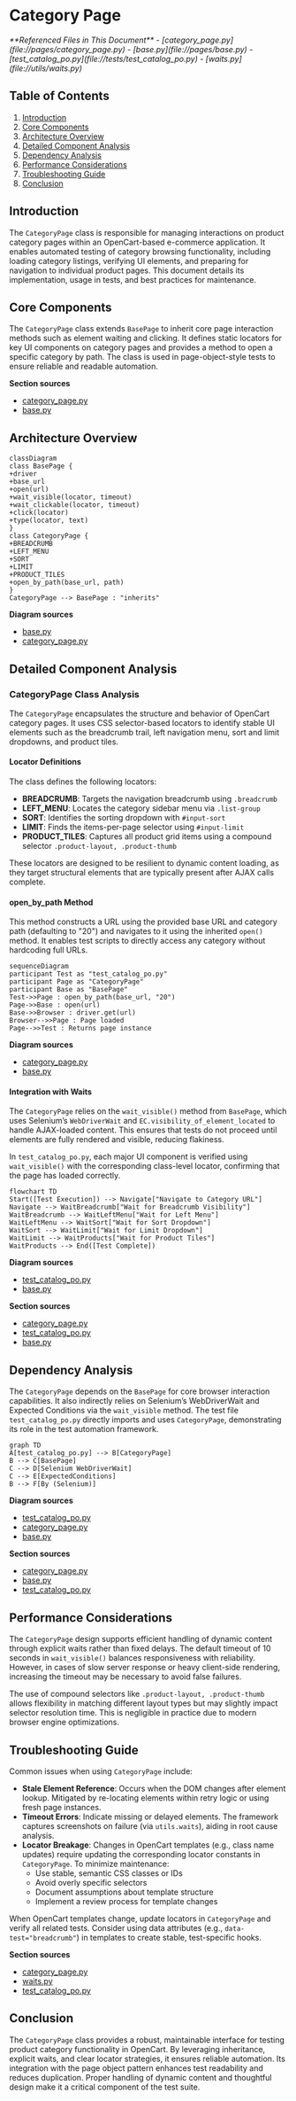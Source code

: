 # Category Page

<cite>
**Referenced Files in This Document**   
- [category_page.py](file://pages/category_page.py)
- [base.py](file://pages/base.py)
- [test_catalog_po.py](file://tests/test_catalog_po.py)
- [waits.py](file://utils/waits.py)
</cite>

## Table of Contents
1. [Introduction](#introduction)
2. [Core Components](#core-components)
3. [Architecture Overview](#architecture-overview)
4. [Detailed Component Analysis](#detailed-component-analysis)
5. [Dependency Analysis](#dependency-analysis)
6. [Performance Considerations](#performance-considerations)
7. [Troubleshooting Guide](#troubleshooting-guide)
8. [Conclusion](#conclusion)

## Introduction
The `CategoryPage` class is responsible for managing interactions on product category pages within an OpenCart-based e-commerce application. It enables automated testing of category browsing functionality, including loading category listings, verifying UI elements, and preparing for navigation to individual product pages. This document details its implementation, usage in tests, and best practices for maintenance.

## Core Components

The `CategoryPage` class extends `BasePage` to inherit core page interaction methods such as element waiting and clicking. It defines static locators for key UI components on category pages and provides a method to open a specific category by path. The class is used in page-object-style tests to ensure reliable and readable automation.

**Section sources**
- [category_page.py](file://pages/category_page.py#L1-L14)
- [base.py](file://pages/base.py#L1-L35)

## Architecture Overview

```mermaid
classDiagram
class BasePage {
+driver
+base_url
+open(url)
+wait_visible(locator, timeout)
+wait_clickable(locator, timeout)
+click(locator)
+type(locator, text)
}
class CategoryPage {
+BREADCRUMB
+LEFT_MENU
+SORT
+LIMIT
+PRODUCT_TILES
+open_by_path(base_url, path)
}
CategoryPage --> BasePage : "inherits"
```

**Diagram sources**
- [base.py](file://pages/base.py#L1-L35)
- [category_page.py](file://pages/category_page.py#L1-L14)

## Detailed Component Analysis

### CategoryPage Class Analysis

The `CategoryPage` encapsulates the structure and behavior of OpenCart category pages. It uses CSS selector-based locators to identify stable UI elements such as the breadcrumb trail, left navigation menu, sort and limit dropdowns, and product tiles.

#### Locator Definitions
The class defines the following locators:
- **BREADCRUMB**: Targets the navigation breadcrumb using `.breadcrumb`
- **LEFT_MENU**: Locates the category sidebar menu via `.list-group`
- **SORT**: Identifies the sorting dropdown with `#input-sort`
- **LIMIT**: Finds the items-per-page selector using `#input-limit`
- **PRODUCT_TILES**: Captures all product grid items using a compound selector `.product-layout, .product-thumb`

These locators are designed to be resilient to dynamic content loading, as they target structural elements that are typically present after AJAX calls complete.

#### open_by_path Method
This method constructs a URL using the provided base URL and category path (defaulting to "20") and navigates to it using the inherited `open()` method. It enables test scripts to directly access any category without hardcoding full URLs.

```mermaid
sequenceDiagram
participant Test as "test_catalog_po.py"
participant Page as "CategoryPage"
participant Base as "BasePage"
Test->>Page : open_by_path(base_url, "20")
Page->>Base : open(url)
Base->>Browser : driver.get(url)
Browser-->>Page : Page loaded
Page-->>Test : Returns page instance
```

**Diagram sources**
- [category_page.py](file://pages/category_page.py#L12-L14)
- [base.py](file://pages/base.py#L8-L10)

#### Integration with Waits
The `CategoryPage` relies on the `wait_visible()` method from `BasePage`, which uses Selenium’s `WebDriverWait` and `EC.visibility_of_element_located` to handle AJAX-loaded content. This ensures that tests do not proceed until elements are fully rendered and visible, reducing flakiness.

In `test_catalog_po.py`, each major UI component is verified using `wait_visible()` with the corresponding class-level locator, confirming that the page has loaded correctly.

```mermaid
flowchart TD
Start([Test Execution]) --> Navigate["Navigate to Category URL"]
Navigate --> WaitBreadcrumb["Wait for Breadcrumb Visibility"]
WaitBreadcrumb --> WaitLeftMenu["Wait for Left Menu"]
WaitLeftMenu --> WaitSort["Wait for Sort Dropdown"]
WaitSort --> WaitLimit["Wait for Limit Dropdown"]
WaitLimit --> WaitProducts["Wait for Product Tiles"]
WaitProducts --> End([Test Complete])
```

**Diagram sources**
- [test_catalog_po.py](file://tests/test_catalog_po.py#L3-L8)
- [base.py](file://pages/base.py#L11-L14)

**Section sources**
- [category_page.py](file://pages/category_page.py#L1-L14)
- [test_catalog_po.py](file://tests/test_catalog_po.py#L1-L8)
- [base.py](file://pages/base.py#L11-L14)

## Dependency Analysis

The `CategoryPage` depends on the `BasePage` for core browser interaction capabilities. It also indirectly relies on Selenium’s WebDriverWait and Expected Conditions via the `wait_visible` method. The test file `test_catalog_po.py` directly imports and uses `CategoryPage`, demonstrating its role in the test automation framework.

```mermaid
graph TD
A[test_catalog_po.py] --> B[CategoryPage]
B --> C[BasePage]
C --> D[Selenium WebDriverWait]
C --> E[ExpectedConditions]
B --> F[By (Selenium)]
```

**Diagram sources**
- [test_catalog_po.py](file://tests/test_catalog_po.py#L1-L8)
- [category_page.py](file://pages/category_page.py#L1-L14)
- [base.py](file://pages/base.py#L1-L35)

**Section sources**
- [category_page.py](file://pages/category_page.py#L1-L14)
- [base.py](file://pages/base.py#L1-L35)
- [test_catalog_po.py](file://tests/test_catalog_po.py#L1-L8)

## Performance Considerations

The `CategoryPage` design supports efficient handling of dynamic content through explicit waits rather than fixed delays. The default timeout of 10 seconds in `wait_visible()` balances responsiveness with reliability. However, in cases of slow server response or heavy client-side rendering, increasing the timeout may be necessary to avoid false failures.

The use of compound selectors like `.product-layout, .product-thumb` allows flexibility in matching different layout types but may slightly impact selector resolution time. This is negligible in practice due to modern browser engine optimizations.

## Troubleshooting Guide

Common issues when using `CategoryPage` include:
- **Stale Element Reference**: Occurs when the DOM changes after element lookup. Mitigated by re-locating elements within retry logic or using fresh page instances.
- **Timeout Errors**: Indicate missing or delayed elements. The framework captures screenshots on failure (via `utils.waits`), aiding in root cause analysis.
- **Locator Breakage**: Changes in OpenCart templates (e.g., class name updates) require updating the corresponding locator constants in `CategoryPage`. To minimize maintenance:
  - Use stable, semantic CSS classes or IDs
  - Avoid overly specific selectors
  - Document assumptions about template structure
  - Implement a review process for template changes

When OpenCart templates change, update locators in `CategoryPage` and verify all related tests. Consider using data attributes (e.g., `data-test="breadcrumb"`) in templates to create stable, test-specific hooks.

**Section sources**
- [category_page.py](file://pages/category_page.py#L1-L14)
- [waits.py](file://utils/waits.py#L1-L28)
- [test_catalog_po.py](file://tests/test_catalog_po.py#L1-L8)

## Conclusion

The `CategoryPage` class provides a robust, maintainable interface for testing product category functionality in OpenCart. By leveraging inheritance, explicit waits, and clear locator strategies, it ensures reliable automation. Its integration with the page object pattern enhances test readability and reduces duplication. Proper handling of dynamic content and thoughtful design make it a critical component of the test suite.